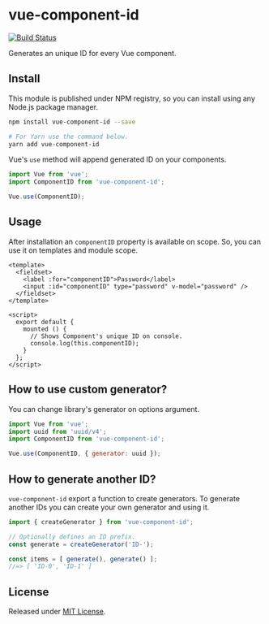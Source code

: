 # vue-component-id

[![Build Status](https://travis-ci.org/VitorLuizC/vue-component-id.svg?branch=master)](https://travis-ci.org/VitorLuizC/vue-component-id)

Generates an unique ID for every Vue component.

## Install

This module is published under NPM registry, so you can install using any Node.js package manager.

```sh
npm install vue-component-id --save

# For Yarn use the command below.
yarn add vue-component-id
```

Vue's `use` method will append generated ID on your components.

```js
import Vue from 'vue';
import ComponentID from 'vue-component-id';

Vue.use(ComponentID);
```

## Usage

After installation an `componentID` property is available on scope. So, you can use it on templates and module scope.

```vue
<template>
  <fieldset>
    <label :for="componentID">Password</label>
    <input :id="componentID" type="password" v-model="password" />
  </fieldset>
</template>

<script>
  export default {
    mounted () {
      // Shows Component's unique ID on console.
      console.log(this.componentID);
    }
  };
</script>
```

## How to use custom generator?

You can change library's generator on options argument.

```js
import Vue from 'vue';
import uuid from 'uuid/v4';
import ComponentID from 'vue-component-id';

Vue.use(ComponentID, { generator: uuid });
```

## How to generate another ID?

`vue-component-id` export a function to create generators. To generate another IDs you can create your own generator and using it.

```js
import { createGenerator } from 'vue-component-id';

// Optionally defines an ID prefix.
const generate = createGenerator('ID-');

const items = [ generate(), generate() ];
//=> [ 'ID-0', 'ID-1' ]
```

## License

Released under [MIT License](./LICENSE).

